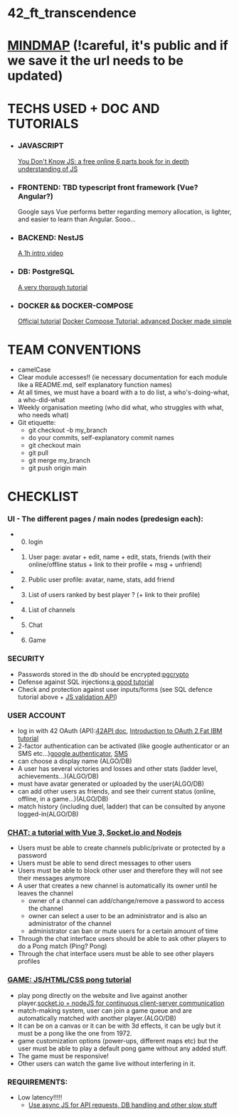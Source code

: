 # 42_ft_transcendence

# [MINDMAP](https://app.mindmup.com/map/_free/2021/09/25828b20168011ecb33a8fface99c92d) (!careful, it's public and if we save it the url needs to be updated)

# TECHS USED + DOC AND TUTORIALS

  - ### JAVASCRIPT
      [You Don't Know JS: a free online 6 parts book for in depth understanding of JS](https://github.com/getify/You-Dont-Know-JS/tree/1st-ed)

  - ### FRONTEND: TBD typescript front framework (Vue?Angular?)
      Google says Vue performs better regarding memory allocation, is lighter, and easier to learn than Angular. Sooo...

  - ### BACKEND: NestJS
    [A 1h intro video](https://www.youtube.com/watch?v=F_oOtaxb0L8)

  - ### DB: PostgreSQL
    [A very thorough tutorial](https://www.postgresqltutorial.com/)

  - ### DOCKER && DOCKER-COMPOSE
    [Official tutorial](https://docs.docker.com/compose/gettingstarted/)
    [Docker Compose Tutorial: advanced Docker made simple](https://www.educative.io/blog/docker-compose-tutorial)


# TEAM CONVENTIONS
  - camelCase
  - Clear module accesses!! (ie necessary documentation for each module like a README.md, self explanatory function names)
  - At all times, we must have a board with a to do list, a who's-doing-what, a who-did-what
  - Weekly organisation meeting (who did what, who struggles with what, who needs what)
  - Git etiquette:
      - git checkout -b my_branch
      - do your commits, self-explanatory commit names
      - git checkout main
      - git pull
      - git merge my_branch
      - git push origin main


# CHECKLIST

### UI - The different pages / main nodes (predesign each):
  - 0) login
  - 1) User page: avatar + edit, name + edit, stats, friends (with their online/offline status + link to their profile + msg + unfriend)
  - 2) Public user profile: avatar, name, stats, add friend
  - 3) List of users ranked by best player ? (+ link to their profile)
  - 4) List of channels
  - 5) Chat
  - 6) Game

### SECURITY
  - Passwords stored in the db should be encrypted:[pgcrypto](https://x-team.com/blog/storing-secure-passwords-with-postgresql/)
  - Defense against SQL injections:[a good tutorial](https://blog.crunchydata.com/blog/preventing-sql-injection-attacks-in-postgresql)
  - Check and protection against user inputs/forms (see SQL defence tutorial above + [JS validation API](https://www.w3schools.com/js/js_validation_api.asp))

### USER ACCOUNT
  - log in with 42 OAuth (API):[42API doc](https://api.intra.42.fr/apidoc), [Introduction to OAuth 2](https://www.digitalocean.com/community/tutorials/an-introduction-to-oauth-2),[Fat IBM tutorial](https://www.ibm.com/docs/en/acfc?topic=endpoint-tutorial-securing-api-by-using-oauth-20)
  - 2-factor authentication can be activated (like google authenticator or an SMS etc...)[google authenticator](https://github.com/speakeasyjs/speakeasy), [SMS](https://cloud.google.com/identity-platform/docs/web/mfa)
  - can choose a display name (ALGO/DB)
  - A user has several victories and losses and other stats (ladder level, achievements...)(ALGO/DB)
  - must have avatar generated or uploaded by the user(ALGO/DB)
  - can add other users as friends, and see their current status (online, offline, in a game...)(ALGO/DB)
  - match history (including duel, ladder) that can be consulted by anyone logged-in(ALGO/DB)

### [CHAT: a tutorial with Vue 3, Socket.io and Nodejs](https://masteringbackend.com/posts/build-a-real-time-chat-app-with-vue-3-socket-io-and-nodejs/)
  - Users must be able to create channels public/private or protected by a password
  - Users must be able to send direct messages to other users
  - Users must be able to block other user and therefore they will not see their messages anymore
  - A user that creates a new channel is automatically its owner until he leaves the channel
    - owner of a channel can add/change/remove a password to access the channel
    - owner can select a user to be an administrator and is also an administrator of the channel
    - administrator can ban or mute users for a certain amount of time
  - Through the chat interface users should be able to ask other players to do a Pong match (Ping? Pong)
  - Through the chat interface users must be able to see other players profiles

### [GAME: JS/HTML/CSS pong tutorial](https://medium.com/nerd-for-tech/building-pong-with-javascript-c0dd0ab79c9c)
  - play pong directly on the website and live against another player.[socket.io + nodeJS for continuous client-server communication](https://www.youtube.com/watch?v=w6EIMfJmpZ4)
  - match-making system, user can join a game queue and are automatically matched with another player.(ALGO/DB)
  - It can be on a canvas or it can be with 3d effects, it can be ugly but it must be a pong like the one from 1972.
  - game customization options (power-ups, different maps etc) but the user must be able to play a default pong game without any added stuff.
  - The game must be responsive!
  - Other users can watch the game live without interfering in it.


### REQUIREMENTS:
  - Low latency!!!!!
      - [Use async JS for API requests, DB handling and other slow stuff](https://javascript.info/async-await)

